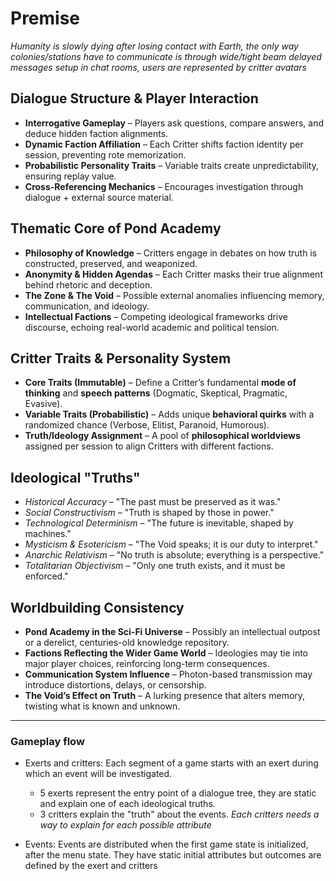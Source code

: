 
# Premise

*Humanity is slowly dying after losing contact with Earth, the only way colonies/stations have to communicate is through wide/tight beam delayed messages setup in chat rooms, users are represented by critter avatars*


## **Dialogue Structure & Player Interaction**
- **Interrogative Gameplay** – Players ask questions, compare answers, and deduce hidden faction alignments.
- **Dynamic Faction Affiliation** – Each Critter shifts faction identity per session, preventing rote memorization.
- **Probabilistic Personality Traits** – Variable traits create unpredictability, ensuring replay value.
- **Cross-Referencing Mechanics** – Encourages investigation through dialogue + external source material.

## **Thematic Core of Pond Academy**
- **Philosophy of Knowledge** – Critters engage in debates on how truth is constructed, preserved, and weaponized.
- **Anonymity & Hidden Agendas** – Each Critter masks their true alignment behind rhetoric and deception.
- **The Zone & The Void** – Possible external anomalies influencing memory, communication, and ideology.
- **Intellectual Factions** – Competing ideological frameworks drive discourse, echoing real-world academic and political tension.

## **Critter Traits & Personality System**
- **Core Traits (Immutable)** – Define a Critter’s fundamental **mode of thinking** and **speech patterns** (Dogmatic, Skeptical, Pragmatic, Evasive).
- **Variable Traits (Probabilistic)** – Adds unique **behavioral quirks** with a randomized chance (Verbose, Elitist, Paranoid, Humorous).
- **Truth/Ideology Assignment** – A pool of **philosophical worldviews** assigned per session to align Critters with different factions.

## **Ideological "Truths"**
- *Historical Accuracy* – "The past must be preserved as it was."
- *Social Constructivism* – "Truth is shaped by those in power."
- *Technological Determinism* – "The future is inevitable, shaped by machines."
- *Mysticism & Esotericism* – "The Void speaks; it is our duty to interpret."
- *Anarchic Relativism* – "No truth is absolute; everything is a perspective."
- *Totalitarian Objectivism* – "Only one truth exists, and it must be enforced."

## **Worldbuilding Consistency**
- **Pond Academy in the Sci-Fi Universe** – Possibly an intellectual outpost or a derelict, centuries-old knowledge repository.
- **Factions Reflecting the Wider Game World** – Ideologies may tie into major player choices, reinforcing long-term consequences.
- **Communication System Influence** – Photon-based transmission may introduce distortions, delays, or censorship.
- **The Void’s Effect on Truth** – A lurking presence that alters memory, twisting what is known and unknown.

---

### Gameplay flow

* Exerts and critters: Each segment of a game starts with an exert during which an event will be investigated.
    + 5 exerts represent the entry point of a dialogue tree, they are static and explain one of each ideological truths.
    + 3 critters explain the "truth" about the events. *Each critters needs a way to explain for each possible attribute*

* Events: Events are distributed when the first game state is initialized, after the menu state. They have static initial attributes but outcomes are defined by the exert and critters
